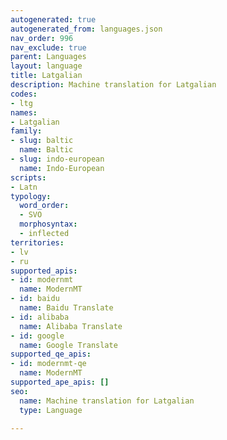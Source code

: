 ```yaml
---
autogenerated: true
autogenerated_from: languages.json
nav_order: 996
nav_exclude: true
parent: Languages
layout: language
title: Latgalian
description: Machine translation for Latgalian
codes:
- ltg
names:
- Latgalian
family:
- slug: baltic
  name: Baltic
- slug: indo-european
  name: Indo-European
scripts:
- Latn
typology:
  word_order:
  - SVO
  morphosyntax:
  - inflected
territories:
- lv
- ru
supported_apis:
- id: modernmt
  name: ModernMT
- id: baidu
  name: Baidu Translate
- id: alibaba
  name: Alibaba Translate
- id: google
  name: Google Translate
supported_qe_apis:
- id: modernmt-qe
  name: ModernMT
supported_ape_apis: []
seo:
  name: Machine translation for Latgalian
  type: Language

---
```


